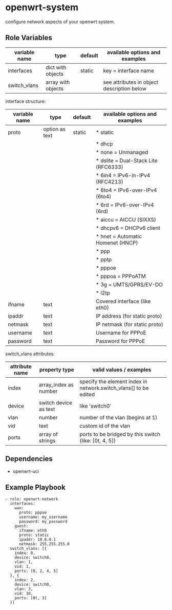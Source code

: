openwrt-system
==============

configure network aspects of your openwrt system.

Role Variables
--------------

| variable name     | type                   | default  | available options and examples             |
|-------------------|------------------------|----------|--------------------------------------------|
| interfaces        | dict with objects      | static   | key = interface name                       |
| switch_vlans      | array with objects     | <empty>  | see attributes in object description below |

interface structure:

| variable name     | type                   | default | available options and examples       |
|-------------------|------------------------|---------|--------------------------------------|
| proto             | option as text         | static  | * static                             |
|                   |                        |         | * dhcp                               |
|                   |                        |         | * none = Unmanaged                   |
|                   |                        |         | * dslite = Dual-Stack Lite (RFC6333) |
|                   |                        |         | * 6in4 = IPv6-in-IPv4 (RFC4213)      |
|                   |                        |         | * 6to4 = IPv6-over-IPv4 (6to4)       |
|                   |                        |         | * 6rd = IPv6-over-IPv4 (6rd)         |
|                   |                        |         | * aiccu = AICCU (SIXXS)              |
|                   |                        |         | * dhcpv6 = DHCPv6 client             |
|                   |                        |         | * hnet = Automatic Homenet (HNCP)    |
|                   |                        |         | * ppp                                |
|                   |                        |         | * pptp                               |
|                   |                        |         | * pppoe                              |
|                   |                        |         | * pppoa = PPPoATM                    |
|                   |                        |         | * 3g = UMTS/GPRS/EV-DO               |
|                   |                        |         | * l2tp                               |
| ifname            | text                   | <empty> | Covered interface (like eth0)        |
| ipaddr            | text                   | <empty> | IP address (for static proto)        |
| netmask           | text                   | <empty> | IP netmask (for static proto)        |
| username          | text                   | <empty> | Username for PPPoE                   |
| password          | text                   | <empty> | Password for PPPoE                   |

switch_vlans attributes:

| attribute name | property type         | valid values / examples                                          |
|----------------|-----------------------|------------------------------------------------------------------|
| index          | array_index as number | specify the element index in network.switch_vlans[] to be edited |
| device         | switch device as text | like 'switch0'                                                   |
| vlan           | number                | number of the vlan (begins at 1)                                 |
| vid            | text                  | custom id of the vlan                                            |
| ports          | array of strings      | ports to be bridged by this switch (like: [0t, 4, 5])            |

Dependencies
------------

* openwrt-uci

Example Playbook
----------------

```
- role: openwrt-network
  interfaces:
    wan:
      proto: pppoe
      username: my_username
      password: my_password
    guest:
      ifname: eth0
      proto: static
      ipaddr: 10.0.0.1
      netmask: 255.255.255.0
  switch_vlans: [{
    index: 0,
    device: switch0,
    vlan: 1,
    vid: 1,
    ports: [0, 2, 4, 5]
  }, {
    index: 2,
    device: switch0,
    vlan: 3,
    vid: 10,
    ports: [0t, 3]
  }]
```

[http://wiki.openwrt.org/doc/uci/network]: http://wiki.openwrt.org/doc/uci/network

